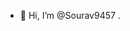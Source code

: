 - 👋 Hi, I’m @Sourav9457
.

<!---
Sourav9457/Sourav9457 is a ✨ special ✨ repository because its `README.md` (this file) appears on your GitHub profile.
You can click the Preview link to take a look at your changes.
--->
